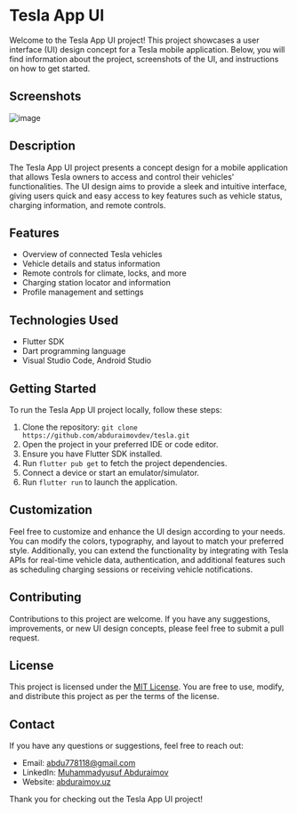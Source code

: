 # Tesla App UI

Welcome to the Tesla App UI project! This project showcases a user interface (UI) design concept for a Tesla mobile application. Below, you will find information about the project, screenshots of the UI, and instructions on how to get started.

## Screenshots

![image](https://github.com/saidjohn/tesla/assets/120701354/ec387e81-c6a4-4533-b66f-dadc97b2bf1e)


## Description

The Tesla App UI project presents a concept design for a mobile application that allows Tesla owners to access and control their vehicles' functionalities. The UI design aims to provide a sleek and intuitive interface, giving users quick and easy access to key features such as vehicle status, charging information, and remote controls.

## Features

- Overview of connected Tesla vehicles
- Vehicle details and status information
- Remote controls for climate, locks, and more
- Charging station locator and information
- Profile management and settings

## Technologies Used

- Flutter SDK
- Dart programming language
- Visual Studio Code, Android Studio

## Getting Started

To run the Tesla App UI project locally, follow these steps:

1. Clone the repository: `git clone https://github.com/abduraimovdev/tesla.git`
2. Open the project in your preferred IDE or code editor.
3. Ensure you have Flutter SDK installed.
4. Run `flutter pub get` to fetch the project dependencies.
5. Connect a device or start an emulator/simulator.
6. Run `flutter run` to launch the application.

## Customization

Feel free to customize and enhance the UI design according to your needs. You can modify the colors, typography, and layout to match your preferred style. Additionally, you can extend the functionality by integrating with Tesla APIs for real-time vehicle data, authentication, and additional features such as scheduling charging sessions or receiving vehicle notifications.

## Contributing

Contributions to this project are welcome. If you have any suggestions, improvements, or new UI design concepts, please feel free to submit a pull request.

## License

This project is licensed under the [MIT License](LICENSE). You are free to use, modify, and distribute this project as per the terms of the license.

## Contact

If you have any questions or suggestions, feel free to reach out:

- Email: [abdu778118@gmail.com](mailto:abdu778118@gmail.com)
- LinkedIn: [Muhammadyusuf Abduraimov](linkedin.com/in/abduraimovdev)
- Website: [abduraimov.uz](http://abduraimov.uz)

Thank you for checking out the Tesla App UI project!

